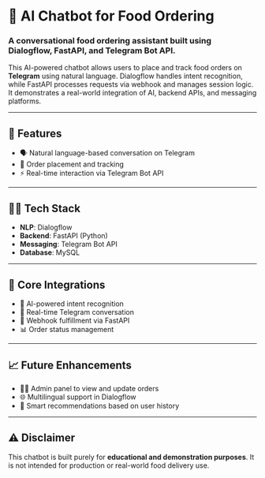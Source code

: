 # 🤖 AI Chatbot for Food Ordering

### A conversational food ordering assistant built using **Dialogflow**, **FastAPI**, and **Telegram Bot API**.

This AI-powered chatbot allows users to place and track food orders on **Telegram** using natural language. Dialogflow handles intent recognition, while FastAPI processes requests via webhook and manages session logic. It demonstrates a real-world integration of AI, backend APIs, and messaging platforms.

---

## 🚀 Features

- 🗣️ Natural language-based conversation on Telegram  
- 🛒 Order placement and tracking  
- ⚡ Real-time interaction via Telegram Bot API  

---

## 🧑‍💻 Tech Stack

- **NLP**: Dialogflow  
- **Backend**: FastAPI (Python)  
- **Messaging**: Telegram Bot API  
- **Database**: MySQL  

---

## 🔧 Core Integrations

- 🧠 AI-powered intent recognition  
- 💬 Real-time Telegram conversation  
- 🧾 Webhook fulfillment via FastAPI  
- 📊 Order status management  

---

## 📈 Future Enhancements

- 🧑‍🍳 Admin panel to view and update orders  
- 🌐 Multilingual support in Dialogflow  
- 🧠 Smart recommendations based on user history  

---

## ⚠️ Disclaimer

This chatbot is built purely for **educational and demonstration purposes**. It is not intended for production or real-world food delivery use.
